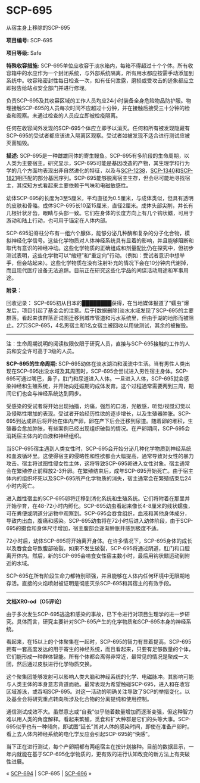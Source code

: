 # SCP-695
                        




从宿主身上移除的SCP-695



**项目编号:**  SCP-695

**项目等级:**  Safe

**特殊收容措施:**  SCP-695单位应收容于淡水箱内，每箱不得超过十个个体。所有收容箱中的水应作为一个封闭系统，与外部系统隔离，所有用水都应按需手动添加到系统中。收容箱密封性每日检查一次，如有任何泄露，磨损或受攻击的迹象都应立即报告给站点安全部门并进行修理。

负责SCP-695及其收容区域的工作人员均应24小时装备全身危险物品防护服。物理接触SCP-695的人员每次时间不应超过十分钟，并在接触后接受三十分钟的检查和观察。未通过检查的人员应立即被检疫隔离。

任何在收容间外发现的SCP-695个体应立即予以消灭。任何和所有被发现隐藏有SCP-695的受试者都应该进入隔离区观察。受试者如被发现不适合进行测试应被灭菌销毁。

**描述:**  SCP-695是一种雌雄同体的寄生鳗鱼。SCP-695有多阶段的生命周期，以人类为主要宿主。研究显示，SCP-695可能是基因改造的产物，其生理学和行为学的几个方面均表现出非自然进化的特征，以及与[SCP-1238](/scp-1238)，[SCP-1340](/scp-1340)和[SCP-1821](/scp-1821)相匹配的部分基因序列。SCP-695能够脱离宿主生存，但会尽可能地寻找宿主，其探知方式看起来主要依赖于气味和电磁敏感性。

幼体SCP-695的长度为3至5厘米，平均直径为0.5厘米，与成体类似，但具有透明的皮肤和骨骼。成体SCP-695长10至15厘米，直径2厘米。成体头部尖削，并长有几根针状牙齿，眼睛与头部一致。它们在身体的长度方向上有几个钩状鳍，可用于游动和陆上行动，也可用于锚定在人体内部。

SCP-695沿脊柱分布有一组六个腺体，能够分泌几种酶和复杂的分子化合物，模拟神经化学信号。这些化学物质对人体神经系统具有显着的影响，并且能够阻断和取代有意识的神经冲动。这些化学物质的正确组成和剂量配比仍在探究中，但初步测试表明，这些化学物可以“缩短”和“重定向”行动。（例如：受试者意识中想举手，但会站起来）。这些化学物质在没有注射补充的情况下会在10分钟内代谢掉，而且现代医疗设备无法追踪。目前正在研究这些化学品的间谍活动用途和军事用途。

**附录：**  

回收记录：
SCP-695初从日本的████████获得，在当地媒体报道了“蠕虫”爆发后，项目引起了基金会的注意。后于[数据删除]淡水水域发现了SCP-695的主要群落。看起来该群落正试图迁移到城市管道和污水系统里，但由于湖的地形而被阻止。27只SCP-695，4名男宿主和1名女宿主被回收以用做测试，其余的被摧毁。


---

注：生命周期说明的阅读权限仅限于研究人员，直接与SCP-695接触的工作的人员和安全许可高于3级的人员。

**SCP-695的生命周期:** 
SCP-695幼体在淡水湖泊和溪流中生活。当有男性人类出现在SCP-695出没水域及其周围时，SCP-695会尝试进入男性宿主身体。SCP-695可通过嘴巴，鼻子，肛门和尿道进入人体。一旦进入人体，SCP-695就会感染神经和生殖系统，并开始向妊娠期的成体发育。这个过程通常需要两到三周，期间它们也会与神经系统达到同步。

受感染的受试者将开始出现抽搐，灼痛，强烈的口渴，光敏感，听觉/视觉幻觉以及侵略性增加的表现。受试者开始经历性欲的逐步增长，以及生殖器肿胀。SCP-695到达成熟后将开始在体内产卵，卵在产下后会迁移到尿道。随着卵的堆积，生殖器会愈加肿胀，有些案例已经出现组织破裂的情况。在产卵期间，SCP-695会消耗宿主体内的血液和神经组织。

当SCP-695宿主遇到人类女性时，SCP-695会开始分泌几种化学物质到神经系统和血液循环里。这使得宿主的侵略性和性欲都会大幅提高，通常导致对女性的暴力攻击。宿主将试图性侵女性主体，这将导致SCP-695卵进入女性对象。宿主通常会在繁殖停止前释放2-3升卵。在繁殖结束后，成年SCP-695开始死亡。由于宿主体内的组织坏死以及SCP-695所产化学物质的消失，宿主通常会在繁殖结束后24小时内死亡。

进入雌性宿主的SCP-695卵将迁移到消化系统和生殖系统。它们将附着在那里并开始孕育，在48-72小时内孵化。SCP-695幼虫看起来像长4-8厘米的线状蠕虫，可在粪便或阴道分泌物中观察到。SCP-695会吞食组织，血液和其他身体成分，导致内出血，腹痛和感染。SCP-695幼虫将在72小时后进入幼体阶段，由于SCP-695的摄食和身体尺寸增加，宿主腹部会逐渐肿胀并感到极度不适。

72小时后，幼体SCP-695将开始离开身体。在许多情况下，SCP-695身体的成长以及吞食会导致腹部破裂。如果不发生破裂，SCP-695将通过阴道，肛门和口腔离开体内。然后，新的SCP-695会啃食女性宿主数小时，最后用钩状鳍运动到附近的水域。

SCP-695在所有阶段生命力都特别顽强，并且能够在人体内任何环境中无限期地存活。直接的火焰喷射被证明是彻底灭杀SCP-695和其宿主的有效手段。


---

**文档XR0-od（O5评论）** 

由于多次发生SCP-695逃逸和感染的事故，已下令进行对项目生理学的进一步研究。具体而言，研究主要针对SCP-695产生的化学物质和SCP-695本身的神经系统。

看起来，在15以上的个体聚集在一起时，SCP-695的智力有显着提高。SCP-695拥有一套高度发达的用于寄生的神经系统，而且看起来，只要有足够数量的个体，它们能形成一种群体智能。所有个体都会离得非常近，最常见的情况是聚成一大团，然后通过皮肤进行化学物质交换。

这个聚集团能够发射可以影响人类大脑和神经系统的化学、电磁脉冲。其影响可能与人类主体的本身意志背道而驰。最常表现为希望触碰SCP-695，进入和在收容区域游泳，或吞咽SCP-695。对这一活动的明确关注导致了SCP的举措变化，以及基金会将研究重点转向所涉及化合物的分离提纯和使用控制。

通信测试成效不大。虽然意志或“自我”似乎随着数量增加而逐渐变强，但这种智力难以用人类的角度解释。看起来繁殖，觅食和扩大种群是它们的头等大事。SCP-695似乎也有一种倾向，即试图“延长”其对人体的感染时间，即使在准备产卵时。看上去人体内神经系统的电化学反应会引起SCP-695的“快感”。

当下正在进行测试，每个产卵期都有两组宿主在按计划接种。目前的数据显示，一年内就能在基于SCP-695化学物质的，更有效的进行认知改变的新方法上有突破性进展。



« [SCP-694](/scp-694) | SCP-695 | [SCP-696](/scp-696) »





                    